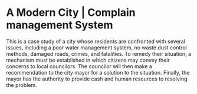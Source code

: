 # A Modern City | Complain management System 
This is a case study of a city whose residents are confronted with several issues, including a poor water management system, no waste dust control methods, damaged roads, crimes, and fatalities. To remedy their situation, a mechanism must be established in which citizens may convey their concerns to local councilors. The councilor will then make a recommendation to the city mayor for a solution to the situation. Finally, the mayor has the authority to provide cash and human resources to resolving the problem.
